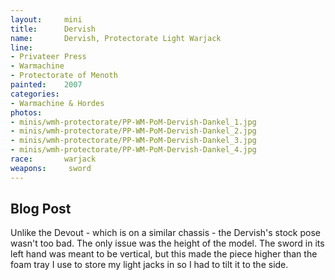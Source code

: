 ```yaml
---
layout:     mini
title:      Dervish
name:       Dervish, Protectorate Light Warjack
line:       
- Privateer Press
- Warmachine
- Protectorate of Menoth
painted:    2007
categories:
- Warmachine & Hordes
photos:
- minis/wmh-protectorate/PP-WM-PoM-Dervish-Dankel_1.jpg
- minis/wmh-protectorate/PP-WM-PoM-Dervish-Dankel_2.jpg
- minis/wmh-protectorate/PP-WM-PoM-Dervish-Dankel_3.jpg
- minis/wmh-protectorate/PP-WM-PoM-Dervish-Dankel_4.jpg
race:       warjack
weapons:     sword
---
```


## Blog Post
Unlike the Devout - which is on a similar chassis - the Dervish's stock pose wasn't too bad. The only issue was the height of the model. The sword in its left hand was meant to be vertical, but this made the piece higher than the foam tray I use to store my light jacks in so I had to tilt it to the side.